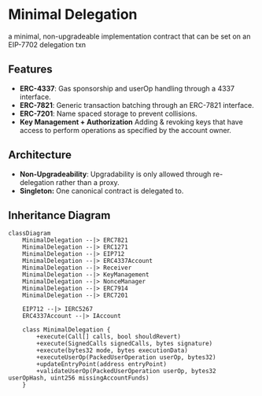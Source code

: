 # Minimal Delegation

a minimal, non-upgradeable implementation contract that can be set on an EIP-7702 delegation txn


## Features

- **ERC-4337**: Gas sponsorship and userOp handling through a 4337 interface.
- **ERC-7821**: Generic transaction batching through an ERC-7821 interface.
- **ERC-7201**: Name spaced storage to prevent collisions.
- **Key Management + Authorization** Adding & revoking keys that have access to perform operations as specified by the account owner.


## Architecture
- **Non-Upgradeability**: Upgradability is only allowed through re-delegation rather than a proxy.
- **Singleton:** One canonical contract is delegated to.

## Inheritance Diagram

```mermaid
classDiagram
    MinimalDelegation --|> ERC7821
    MinimalDelegation --|> ERC1271
    MinimalDelegation --|> EIP712
    MinimalDelegation --|> ERC4337Account
    MinimalDelegation --|> Receiver
    MinimalDelegation --|> KeyManagement
    MinimalDelegation --|> NonceManager
    MinimalDelegation --|> ERC7914
    MinimalDelegation --|> ERC7201
    
    EIP712 --|> IERC5267
    ERC4337Account --|> IAccount
    
    class MinimalDelegation {
        +execute(Call[] calls, bool shouldRevert)
        +execute(SignedCalls signedCalls, bytes signature)
        +execute(bytes32 mode, bytes executionData)
        +executeUserOp(PackedUserOperation userOp, bytes32)
        +updateEntryPoint(address entryPoint)
        +validateUserOp(PackedUserOperation userOp, bytes32 userOpHash, uint256 missingAccountFunds)
    }
```